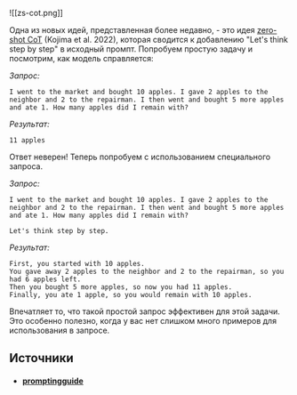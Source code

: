 ![[zs-cot.png]]

Одна из новых идей, представленная более недавно, - это идея [zero-shot CoT](https://arxiv.org/abs/2205.11916) (Kojima et al. 2022), которая сводится к добавлению "Let's think step by step" в исходный промпт. Попробуем простую задачу и посмотрим, как модель справляется:

_Запрос:_

```
I went to the market and bought 10 apples. I gave 2 apples to the neighbor and 2 to the repairman. I then went and bought 5 more apples and ate 1. How many apples did I remain with?
```

_Результат:_

```
11 apples
```

Ответ неверен! Теперь попробуем с использованием специального запроса.

_Запрос:_

```
I went to the market and bought 10 apples. I gave 2 apples to the neighbor and 2 to the repairman. I then went and bought 5 more apples and ate 1. How many apples did I remain with?

Let's think step by step.
```

_Результат:_

```
First, you started with 10 apples.
You gave away 2 apples to the neighbor and 2 to the repairman, so you had 6 apples left.
Then you bought 5 more apples, so now you had 11 apples.
Finally, you ate 1 apple, so you would remain with 10 apples.
```

Впечатляет то, что такой простой запрос эффективен для этой задачи. Это особенно полезно, когда у вас нет слишком много примеров для использования в запросе.

## Источники
- #### [promptingguide](https://www.promptingguide.ai/ru/techniques/cot)